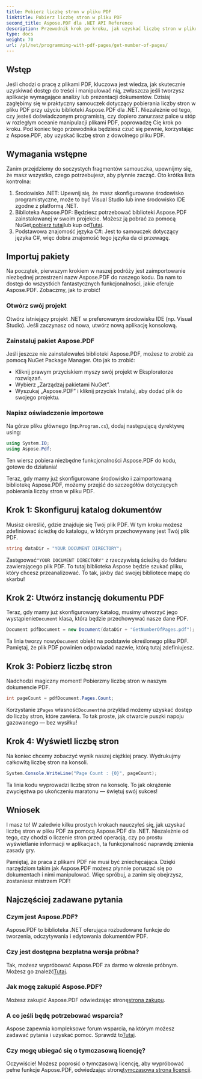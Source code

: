```yaml
---
title: Pobierz liczbę stron w pliku PDF
linktitle: Pobierz liczbę stron w pliku PDF
second_title: Aspose.PDF dla .NET API Reference
description: Przewodnik krok po kroku, jak uzyskać liczbę stron w pliku PDF za pomocą Aspose.PDF dla .NET. Prosty do wdrożenia, idealny do Twoich projektów.
type: docs
weight: 70
url: /pl/net/programming-with-pdf-pages/get-number-of-pages/
---
```

## Wstęp

Jeśli chodzi o pracę z plikami PDF, kluczowa jest wiedza, jak skutecznie uzyskiwać dostęp do treści i manipulować nią, zwłaszcza jeśli tworzysz aplikacje wymagające analizy lub prezentacji dokumentów. Dzisiaj zagłębimy się w praktyczny samouczek dotyczący pobierania liczby stron w pliku PDF przy użyciu biblioteki Aspose.PDF dla .NET. Niezależnie od tego, czy jesteś doświadczonym programistą, czy dopiero zanurzasz palce u stóp w rozległym oceanie manipulacji plikami PDF, poprowadzę Cię krok po kroku. Pod koniec tego przewodnika będziesz czuć się pewnie, korzystając z Aspose.PDF, aby uzyskać liczbę stron z dowolnego pliku PDF.

## Wymagania wstępne

Zanim przejdziemy do soczystych fragmentów samouczka, upewnijmy się, że masz wszystko, czego potrzebujesz, aby płynnie zacząć. Oto krótka lista kontrolna:

1. Środowisko .NET: Upewnij się, że masz skonfigurowane środowisko programistyczne, może to być Visual Studio lub inne środowisko IDE zgodne z platformą .NET.
2.  Biblioteka Aspose.PDF: Będziesz potrzebować biblioteki Aspose.PDF zainstalowanej w swoim projekcie. Możesz ją pobrać za pomocą NuGet,[pobierz tutaj](https://releases.aspose.com/pdf/net/)lub kup od[Tutaj](https://purchase.aspose.com/buy).
3. Podstawowa znajomość języka C#: Jest to samouczek dotyczący języka C#, więc dobra znajomość tego języka da ci przewagę.

## Importuj pakiety

Na początek, pierwszym krokiem w naszej podróży jest zaimportowanie niezbędnej przestrzeni nazw Aspose.PDF do naszego kodu. Da nam to dostęp do wszystkich fantastycznych funkcjonalności, jakie oferuje Aspose.PDF. Zobaczmy, jak to zrobić!

### Otwórz swój projekt

Otwórz istniejący projekt .NET w preferowanym środowisku IDE (np. Visual Studio). Jeśli zaczynasz od nowa, utwórz nową aplikację konsolową. 

### Zainstaluj pakiet Aspose.PDF

Jeśli jeszcze nie zainstalowałeś biblioteki Aspose.PDF, możesz to zrobić za pomocą NuGet Package Manager. Oto jak to zrobić:

- Kliknij prawym przyciskiem myszy swój projekt w Eksploratorze rozwiązań.
- Wybierz „Zarządzaj pakietami NuGet”.
- Wyszukaj „Aspose.PDF” i kliknij przycisk Instaluj, aby dodać plik do swojego projektu.

### Napisz oświadczenie importowe

 Na górze pliku głównego (np.`Program.cs`), dodaj następującą dyrektywę using:

```csharp
using System.IO;
using Aspose.Pdf;
```

Ten wiersz pobiera niezbędne funkcjonalności Aspose.PDF do kodu, gotowe do działania!

Teraz, gdy mamy już skonfigurowane środowisko i zaimportowaną bibliotekę Aspose.PDF, możemy przejść do szczegółów dotyczących pobierania liczby stron w pliku PDF.

## Krok 1: Skonfiguruj katalog dokumentów

Musisz określić, gdzie znajduje się Twój plik PDF. W tym kroku możesz zdefiniować ścieżkę do katalogu, w którym przechowywany jest Twój plik PDF.

```csharp
string dataDir = "YOUR DOCUMENT DIRECTORY";
```
 Zastępować`"YOUR DOCUMENT DIRECTORY"` z rzeczywistą ścieżką do folderu zawierającego plik PDF. To tutaj biblioteka Aspose będzie szukać pliku, który chcesz przeanalizować. To tak, jakby dać swojej bibliotece mapę do skarbu!

## Krok 2: Utwórz instancję dokumentu PDF

 Teraz, gdy mamy już skonfigurowany katalog, musimy utworzyć jego wystąpienie`Document` klasa, która będzie przechowywać nasze dane PDF.

```csharp
Document pdfDocument = new Document(dataDir + "GetNumberOfPages.pdf");
```
 Ta linia tworzy nowy`Document` obiekt na podstawie określonego pliku PDF. Pamiętaj, że plik PDF powinien odpowiadać nazwie, którą tutaj zdefiniujesz.

## Krok 3: Pobierz liczbę stron

Nadchodzi magiczny moment! Pobierzmy liczbę stron w naszym dokumencie PDF.

```csharp
int pageCount = pdfDocument.Pages.Count;
```
 Korzystanie z`Pages` własność`Document`na przykład możemy uzyskać dostęp do liczby stron, które zawiera. To tak proste, jak otwarcie puszki napoju gazowanego — bez wysiłku!

## Krok 4: Wyświetl liczbę stron

Na koniec chcemy zobaczyć wynik naszej ciężkiej pracy. Wydrukujmy całkowitą liczbę stron na konsoli.

```csharp
System.Console.WriteLine("Page Count : {0}", pageCount);
```
Ta linia kodu wyprowadzi liczbę stron na konsolę. To jak okrążenie zwycięstwa po ukończeniu maratonu — świętuj swój sukces!

## Wniosek

I masz to! W zaledwie kilku prostych krokach nauczyłeś się, jak uzyskać liczbę stron w pliku PDF za pomocą Aspose.PDF dla .NET. Niezależnie od tego, czy chodzi o liczenie stron przed operacją, czy po prostu wyświetlanie informacji w aplikacjach, ta funkcjonalność naprawdę zmienia zasady gry. 

Pamiętaj, że praca z plikami PDF nie musi być zniechęcająca. Dzięki narzędziom takim jak Aspose.PDF możesz płynnie poruszać się po dokumentach i nimi manipulować. Więc spróbuj, a zanim się obejrzysz, zostaniesz mistrzem PDF!

## Najczęściej zadawane pytania

### Czym jest Aspose.PDF?
Aspose.PDF to biblioteka .NET oferująca rozbudowane funkcje do tworzenia, odczytywania i edytowania dokumentów PDF.

### Czy jest dostępna bezpłatna wersja próbna?
 Tak, możesz wypróbować Aspose.PDF za darmo w okresie próbnym. Możesz go znaleźć[Tutaj](https://releases.aspose.com/).

### Jak mogę zakupić Aspose.PDF?
 Możesz zakupić Aspose.PDF odwiedzając stronę[strona zakupu](https://purchase.aspose.com/buy).

### A co jeśli będę potrzebować wsparcia?
 Aspose zapewnia kompleksowe forum wsparcia, na którym możesz zadawać pytania i uzyskać pomoc. Sprawdź to[Tutaj](https://forum.aspose.com/c/pdf/10).

### Czy mogę ubiegać się o tymczasową licencję?
 Oczywiście! Możesz poprosić o tymczasową licencję, aby wypróbować pełne funkcje Aspose.PDF, odwiedzając stronę[tymczasowa strona licencji](https://purchase.aspose.com/temporary-license/).